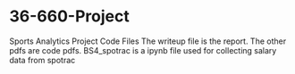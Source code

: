 # 36-660-Project
Sports Analytics Project Code Files
The writeup file is the report. The other pdfs are code pdfs. BS4_spotrac is a ipynb file used for collecting salary data from spotrac 
